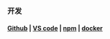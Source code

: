 ### 开发<!-- {docsify-ignore-all} -->

#### [Github](/手册/开发/Github.md) | [VS code](手册/开发/VScode.md) | [npm](手册/开发/npm.md) | [docker](手册/开发/docker.md)